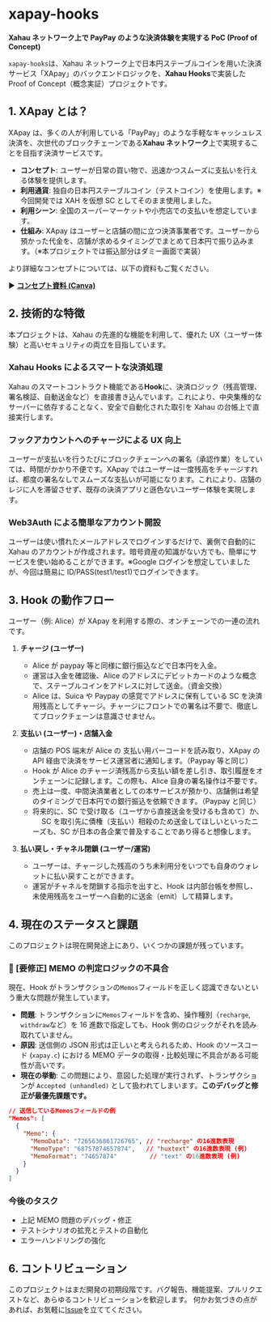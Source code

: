 # xapay-hooks

**Xahau ネットワーク上で PayPay のような決済体験を実現する PoC (Proof of Concept)**

`xapay-hooks`は、Xahau ネットワーク上で日本円ステーブルコインを用いた決済サービス「XApay」のバックエンドロジックを、**Xahau Hooks**で実装した Proof of Concept（概念実証）プロジェクトです。

## 1\. XApay とは？

XApay は、多くの人が利用している「PayPay」のような手軽なキャッシュレス決済を、次世代のブロックチェーンである**Xahau ネットワーク**上で実現することを目指す決済サービスです。

- **コンセプト**: ユーザーが日常の買い物で、迅速かつスムーズに支払いを行える体験を提供します。
- **利用通貨**: 独自の日本円ステーブルコイン（テストコイン）を使用します。※今回開発では XAH を仮想 SC としてそのまま使用しました。
- **利用シーン**: 全国のスーパーマーケットや小売店での支払いを想定しています。
- **仕組み**: XApay はユーザーと店舗の間に立つ決済事業者です。ユーザーから預かった代金を、店舗が求めるタイミングでまとめて日本円で振り込みます。（※本プロジェクトでは振込部分はダミー画面で実装）

より詳細なコンセプトについては、以下の資料もご覧ください。

▶ **[コンセプト資料 (Canva)](https://www.canva.com/design/DAGqbpw0TtQ/7_sqrkE8oNG9mV0a_6EBpA/edit?utm_content=DAGqbpw0TtQ&utm_campaign=designshare&utm_medium=link2&utm_source=sharebutton)**

## 2\. 技術的な特徴

本プロジェクトは、Xahau の先進的な機能を利用して、優れた UX（ユーザー体験）と高いセキュリティの両立を目指しています。

### Xahau Hooks によるスマートな決済処理

Xahau のスマートコントラクト機能である**Hook**に、決済ロジック（残高管理、署名検証、自動送金など）を直接書き込んでいます。これにより、中央集権的なサーバーに依存することなく、安全で自動化された取引を Xahau の台帳上で直接実行します。

### フックアカウントへのチャージによる UX 向上

ユーザーが支払いを行うたびにブロックチェーンへの署名（承認作業）をしていては、時間がかかり不便です。XApay ではユーザーは一度残高をチャージすれば、都度の署名なしでスムーズな支払いが可能になります。これにより、店舗のレジに人を滞留させず、既存の決済アプリと遜色ないユーザー体験を実現します。

### Web3Auth による簡単なアカウント開設

ユーザーは使い慣れたメールアドレスでログインするだけで、裏側で自動的に Xahau のアカウントが作成されます。暗号資産の知識がない方でも、簡単にサービスを使い始めることができます。※Google ログインを想定していましたが、今回は簡易に ID/PASS(test1/test1)でログインできます。

## 3\. Hook の動作フロー

ユーザー（例: Alice）が XApay を利用する際の、オンチェーンでの一連の流れです。

1.  **チャージ (ユーザー)**

    - Alice が paypay 等と同様に銀行振込などで日本円を入金。
    - 運営は入金を確認後、Alice のアドレスにデビットカードのような概念で、ステーブルコインをアドレスに対して送金。（資金交換）
    - Alice は、Suica や Paypay の感覚でアドレスに保有している SC を決済用残高としてチャージ。チャージにフロントでの署名は不要で、徹底してブロックチェーンは意識させません。

2.  **支払い (ユーザー)・店舗入金**

    - 店舗の POS 端末が Alice の 支払い用バーコードを読み取り、XApay の API 経由で決済をサービス運営者に通知します。（Paypay 等と同じ）
    - Hook が Alice のチャージ済残高から支払い額を差し引き、取引履歴をオンチェーンに記録します。この際も、Alice 自身の署名操作は不要です。
    - 売上は一度、中間決済業者としての本サービスが預かり、店舗側は希望のタイミングで日本円での銀行振込を依頼できます。（Paypay と同じ）
    - 将来的に、SC で受け取る（ユーザから直接送金を受けるも含めて）か、
      　 SC を取引先に債権（支払い）相殺のため送金してほしいといったニーズも、SC が日本の各企業で普及することであり得ると想像します。

3.  **払い戻し・チャネル閉鎖 (ユーザー/運営)**

    - ユーザーは、チャージした残高のうち未利用分をいつでも自身のウォレットに払い戻すことができます。
    - 運営がチャネルを閉鎖する指示を出すと、Hook は内部台帳を参照し、未使用残高をユーザーへ自動的に送金（emit）して精算します。

## 4\. 現在のステータスと課題

このプロジェクトは現在開発途上にあり、いくつかの課題が残っています。

### 🚨 [要修正] MEMO の判定ロジックの不具合

現在、Hook がトランザクションの`Memos`フィールドを正しく認識できないという重大な問題が発生しています。

- **問題**: トランザクションに`Memos`フィールドを含め、操作種別（`recharge`, `withdraw`など）を 16 進数で指定しても、Hook 側のロジックがそれを読み取れていません。
- **原因**: 送信側の JSON 形式は正しいと考えられるため、Hook のソースコード (`xapay.c`) における MEMO データの取得・比較処理に不具合がある可能性が高いです。
- **現在の挙動**: この問題により、意図した処理が実行されず、トランザクションが `Accepted (unhandled)` として扱われてしまいます。**このデバッグと修正が最優先課題です。**

<!-- end list -->

```json
// 送信しているMemosフィールドの例
"Memos": [
  {
    "Memo": {
      "MemoData": "7265636861726765", // "recharge" の16進数表現
      "MemoType": "68757874657874",   // "huxtext" の16進数表現 (例)
      "MemoFormat": "74657874"         // "text" の16進数表現 (例)
    }
  }
]
```

### 今後のタスク

- 上記 MEMO 問題のデバッグ・修正
- テストシナリオの拡充とテストの自動化
- エラーハンドリングの強化

## 6\. コントリビューション

このプロジェクトはまだ開発の初期段階です。バグ報告、機能提案、プルリクエストなど、あらゆるコントリビューションを歓迎します。
何かお気づきの点があれば、お気軽に[Issue](https://www.google.com/search?q=https://github.com/your-repo/xapay-hooks/issues)を立ててください。
